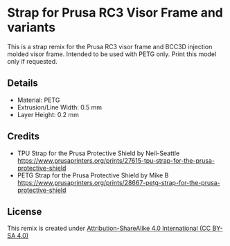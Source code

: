 # Strap for Prusa RC3 Visor Frame and variants
This is a strap remix for the Prusa RC3 visor frame and BCC3D injection molded visor frame. Intended to be used with PETG only. Print this model only if requested.

## Details
- Material: PETG
- Extrusion/Line Width: 0.5 mm
- Layer Height: 0.2 mm

## Credits
- TPU Strap for the Prusa Protective Shield by Neil-Seattle https://www.prusaprinters.org/prints/27615-tpu-strap-for-the-prusa-protective-shield
- PETG Strap for the Prusa Protective Shield by Mike B https://www.prusaprinters.org/prints/28667-petg-strap-for-the-prusa-protective-shield


## License
This remix is created under [Attribution-ShareAlike 4.0 International (CC BY-SA 4.0)](https://creativecommons.org/licenses/by-sa/4.0/)

